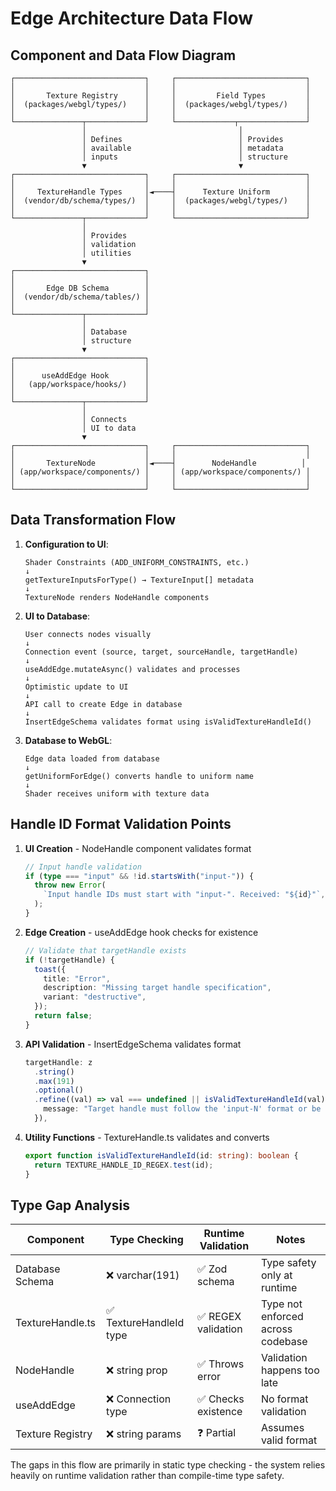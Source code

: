 # Edge Architecture Data Flow

## Component and Data Flow Diagram

```
┌─────────────────────────────┐     ┌─────────────────────────────┐
│                             │     │                             │
│       Texture Registry      │     │         Field Types         │
│  (packages/webgl/types/)    │     │  (packages/webgl/types/)    │
│                             │     │                             │
└───────────────┬─────────────┘     └─────────────┬───────────────┘
                │                                  │
                │ Defines                          │ Provides
                │ available                        │ metadata
                │ inputs                           │ structure
                ▼                                  ▼
┌─────────────────────────────┐     ┌─────────────────────────────┐
│                             │     │                             │
│     TextureHandle Types     │◄────┤      Texture Uniform        │
│  (vendor/db/schema/types/)  │     │  (packages/webgl/types/)    │
│                             │     │                             │
└───────────────┬─────────────┘     └─────────────────────────────┘
                │
                │ Provides
                │ validation
                │ utilities
                ▼
┌─────────────────────────────┐
│                             │
│       Edge DB Schema        │
│  (vendor/db/schema/tables/) │
│                             │
└───────────────┬─────────────┘
                │
                │ Database
                │ structure
                ▼
┌─────────────────────────────┐
│                             │
│      useAddEdge Hook        │
│   (app/workspace/hooks/)    │
│                             │
└───────────────┬─────────────┘
                │
                │ Connects
                │ UI to data
                ▼
┌─────────────────────────────┐     ┌─────────────────────────────┐
│                             │     │                             │
│       TextureNode           │◄────┤        NodeHandle          │
│ (app/workspace/components/) │     │ (app/workspace/components/) │
│                             │     │                             │
└─────────────────────────────┘     └─────────────────────────────┘
```

## Data Transformation Flow

1. **Configuration to UI**:

   ```
   Shader Constraints (ADD_UNIFORM_CONSTRAINTS, etc.)
   ↓
   getTextureInputsForType() → TextureInput[] metadata
   ↓
   TextureNode renders NodeHandle components
   ```

2. **UI to Database**:

   ```
   User connects nodes visually
   ↓
   Connection event (source, target, sourceHandle, targetHandle)
   ↓
   useAddEdge.mutateAsync() validates and processes
   ↓
   Optimistic update to UI
   ↓
   API call to create Edge in database
   ↓
   InsertEdgeSchema validates format using isValidTextureHandleId()
   ```

3. **Database to WebGL**:
   ```
   Edge data loaded from database
   ↓
   getUniformForEdge() converts handle to uniform name
   ↓
   Shader receives uniform with texture data
   ```

## Handle ID Format Validation Points

1. **UI Creation** - NodeHandle component validates format

   ```typescript
   // Input handle validation
   if (type === "input" && !id.startsWith("input-")) {
     throw new Error(
       `Input handle IDs must start with "input-". Received: "${id}"`,
     );
   }
   ```

2. **Edge Creation** - useAddEdge hook checks for existence

   ```typescript
   // Validate that targetHandle exists
   if (!targetHandle) {
     toast({
       title: "Error",
       description: "Missing target handle specification",
       variant: "destructive",
     });
     return false;
   }
   ```

3. **API Validation** - InsertEdgeSchema validates format

   ```typescript
   targetHandle: z
     .string()
     .max(191)
     .optional()
     .refine((val) => val === undefined || isValidTextureHandleId(val), {
       message: "Target handle must follow the 'input-N' format or be undefined",
     }),
   ```

4. **Utility Functions** - TextureHandle.ts validates and converts
   ```typescript
   export function isValidTextureHandleId(id: string): boolean {
     return TEXTURE_HANDLE_ID_REGEX.test(id);
   }
   ```

## Type Gap Analysis

| Component        | Type Checking           | Runtime Validation  | Notes                             |
| ---------------- | ----------------------- | ------------------- | --------------------------------- |
| Database Schema  | ❌ varchar(191)         | ✅ Zod schema       | Type safety only at runtime       |
| TextureHandle.ts | ✅ TextureHandleId type | ✅ REGEX validation | Type not enforced across codebase |
| NodeHandle       | ❌ string prop          | ✅ Throws error     | Validation happens too late       |
| useAddEdge       | ❌ Connection type      | ✅ Checks existence | No format validation              |
| Texture Registry | ❌ string params        | ❓ Partial          | Assumes valid format              |

The gaps in this flow are primarily in static type checking - the system relies heavily on runtime validation rather than compile-time type safety.
